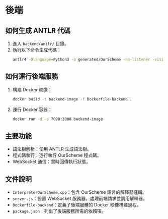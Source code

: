 # 後端


## 如何生成 ANTLR 代碼
1. 進入 `backend/antlr/` 目錄。
2. 執行以下命令生成代碼：
    ```bash
    antlr4 -Dlanguage=Python3 -o generated/OurScheme -no-listener -visitor grammars/OurScheme.g4
    ```

## 如何運行後端服務
1. 構建 Docker 映像：
    ```bash
    docker build -t backend-image -f Dockerfile-backend .
    ```
2. 運行 Docker 容器：
    ```bash
    docker run -d -p 7090:3000 backend-image
    ```

## 主要功能
- 語法樹解析：使用 ANTLR 生成語法樹。
- 程式碼執行：逐行執行 OurScheme 程式碼。
- WebSocket 通信：實時回傳執行狀態。

## 文件說明
- `InterpreterOurScheme.cpp`：包含 OurScheme 語言的解釋器邏輯。
- `server.js`：設置 WebSocket 服務器，處理前端請求並調用解釋器。
- `Dockerfile-backend`：定義了後端服務的 Docker 映像構建過程。
- `package.json`：列出了後端服務所需的依賴項。